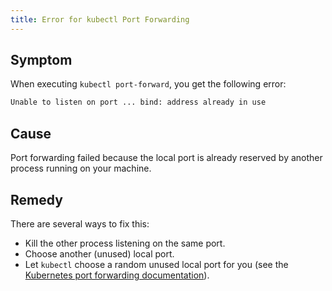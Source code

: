 ```yaml
---
title: Error for kubectl Port Forwarding
---
```


## Symptom

When executing `kubectl port-forward`, you get the following error:

```bash
Unable to listen on port ... bind: address already in use
```

## Cause

Port forwarding failed because the local port is already reserved by another process running on your machine.

## Remedy

There are several ways to fix this:

* Kill the other process listening on the same port.
* Choose another (unused) local port.
* Let `kubectl` choose a random unused local port for you (see the [Kubernetes port forwarding documentation](https://kubernetes.io/docs/tasks/access-application-cluster/port-forward-access-application-cluster/#let-kubectl-choose-local-port)).
